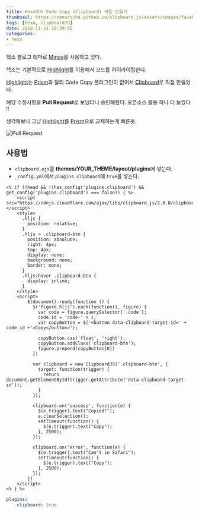 ```yaml
---
title: Hexo에서 Code Copy (Clipboard) 버튼 만들기
thumbnail: https://zenorocha.github.io/clipboard.js/assets/images/facebook.png
tags: [hexo, clipboardJS]
date: 2018-11-21 18:39:55
categories:
- hexo
---
```


헥소 블로그 테마로 [Minos](https://github.com/ppoffice/hexo-theme-minos)를 사용하고 있다.

헥소는 기본적으로 [Highlight](https://highlightjs.org/)를 이용해서 코드를 하이라이팅한다.

[Highlight](https://highlightjs.org/)는 [Prism](https://prismjs.com/index.html)과 달리 Code Copy 플러그인이 없어서 [Clipboard](https://clipboardjs.com/)로 직접 만들었다.

해당 수정사항을 **Pull Request**로 보냈더니 승인해줬다. 오픈소스 활동 하나 더 늘었다 !!

생각해보니 그냥 [Highlight](https://highlightjs.org/)를 [Prism](https://prismjs.com/index.html)으로 교체하는게 빠른듯.

![Pull Request](https://ddalpange.github.io/images/minos-contribute.png)

<!-- more -->

## 사용법

* `clipboard.ejs`를 **themes/__YOUR_THEME__/layout/plugins**에 넣는다.
* `_config.yml`에서 `plugins.clipboard`에 `true`를 넣는다.

```ejs clipboard.ejs
<% if (!head && !(has_config('plugins.clipboard') && get_config('plugins.clipboard') === false)) { %>
    <script src="https://cdnjs.cloudflare.com/ajax/libs/clipboard.js/2.0.0/clipboard.min.js"></script>
    <style>
      .hljs {
        position: relative;
      }
      .hljs > .clipboard-btn {
        position: absolute;
        right: 4px;
        top: 4px;
        display: none;
        background: none;
        border: none;
      }
      .hljs:hover .clipboard-btn {
        display: inline;
      }
    </style>
    <script>
        $(document).ready(function () {
          $('figure.hljs').each(function(i, figure) {
            var code = figure.querySelector('.code');
            code.id = 'code-' + i;
            var copyButton = $('<button data-clipboard-target-id=' + code.id +'>Copy</button>');

            copyButton.css('float', 'right');
            copyButton.addClass('clipboard-btn');
            figure.prepend(copyButton[0])
          })

          var clipboard = new ClipboardJS('.clipboard-btn', {
            target: function(trigger) {
              return document.getElementById(trigger.getAttribute('data-clipboard-target-id'));
            }
          });

          clipboard.on('success', function(e) {
            $(e.trigger).text("Copied!");
            e.clearSelection();
            setTimeout(function() {
              $(e.trigger).text("Copy");
            }, 2500);
          });

          clipboard.on('error', function(e) {
            $(e.trigger).text("Can't in Safari");
            setTimeout(function() {
              $(e.trigger).text("Copy");
            }, 2500);
          });
        })
    </script>
<% } %>
```

```yml _config.yml
plugins:
	clipboard: true
```



